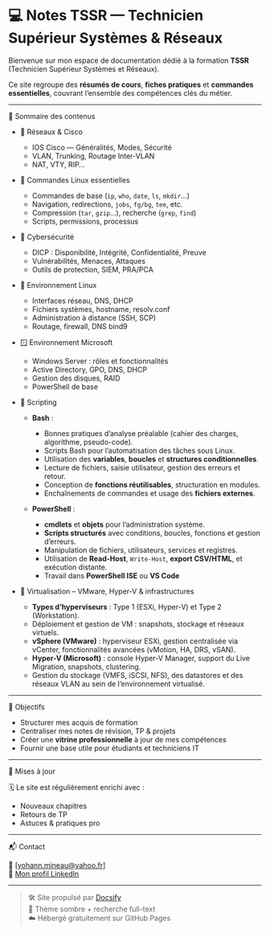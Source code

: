 # 💻 Notes TSSR — Technicien Supérieur Systèmes & Réseaux

Bienvenue sur mon espace de documentation dédié à la formation **TSSR** (Technicien Supérieur Systèmes et Réseaux).

Ce site regroupe des **résumés de cours**, **fiches pratiques** et **commandes essentielles**, couvrant l’ensemble des compétences clés du métier.

---

 🧭 Sommaire des contenus

 - 📡 Réseaux & Cisco
	 - IOS Cisco — Généralités, Modes, Sécurité
	 - VLAN, Trunking, Routage Inter-VLAN
	 - NAT, VTY, RIP…

- 🐧 Commandes Linux essentielles
	- Commandes de base (`ip`, `who`, `date`, `ls`, `mkdir`…)
	- Navigation, redirections, `jobs`, `fg/bg`, `tee`, etc.
	- Compression (`tar`, `gzip`…), recherche (`grep`, `find`)
	- Scripts, permissions, processus

- 🔐 Cybersécurité
	- DICP : Disponibilité, Intégrité, Confidentialité, Preuve
	- Vulnérabilités, Menaces, Attaques
	- Outils de protection, SIEM, PRA/PCA

- 🐧 Environnement Linux
	- Interfaces réseau, DNS, DHCP
	- Fichiers systèmes, hostname, resolv.conf
	- Administration à distance (SSH, SCP)
	- Routage, firewall, DNS bind9

 - 🪟 Environnement Microsoft
	 - Windows Server : rôles et fonctionnalités
	 - Active Directory, GPO, DNS, DHCP
	 - Gestion des disques, RAID
	 - PowerShell de base

- 📜 Scripting
	- **Bash** : 
		- Bonnes pratiques d’analyse préalable (cahier des charges, algorithme, pseudo-code).
		- Scripts Bash pour l’automatisation des tâches sous Linux.
		- Utilisation des **variables**, **boucles** et **structures conditionnelles**.
		- Lecture de fichiers, saisie utilisateur, gestion des erreurs et retour.
		- Conception de **fonctions réutilisables**, structuration en modules.
		- Enchaînements de commandes et usage des **fichiers externes**.

	- **PowerShell** : 
		- **cmdlets** et **objets** pour l’administration système.
		- **Scripts structurés** avec conditions, boucles, fonctions et gestion d’erreurs.
		- Manipulation de fichiers, utilisateurs, services et registres.
		- Utilisation de **Read-Host**, `Write-Host`, **export CSV/HTML**, et exécution distante.
		- Travail dans **PowerShell ISE** ou **VS Code**
		
- 🧱 Virtualisation – VMware, Hyper-V & infrastructures
	- **Types d’hyperviseurs** : Type 1 (ESXi, Hyper-V) et Type 2 (Workstation).
	- Déploiement et gestion de VM : snapshots, stockage et réseaux virtuels.
	- **vSphere (VMware)** : hyperviseur ESXi, gestion centralisée via vCenter, fonctionnalités avancées (vMotion, HA, DRS, vSAN).
	- **Hyper-V (Microsoft)** : console Hyper-V Manager, support du Live Migration, snapshots, clustering.
	- Gestion du stockage (VMFS, iSCSI, NFS), des datastores et des réseaux VLAN au sein de l’environnement virtualisé.

---

🎯 Objectifs

- Structurer mes acquis de formation
- Centraliser mes notes de révision, TP & projets
- Créer une **vitrine professionnelle** à jour de mes compétences
- Fournir une base utile pour étudiants et techniciens IT

---

🔄 Mises à jour

🗓️ Le site est régulièrement enrichi avec :
- Nouveaux chapitres
- Retours de TP
- Astuces & pratiques pro

---

📬 Contact

📧 [yohann.mineau@yahoo.fr]  
💼 [Mon profil LinkedIn](https://www.linkedin.com/in/ymn/)

---

> 🛠️ Site propulsé par [Docsify](https://docsify.js.org)  
> 🎨 Thème sombre + recherche full-text  
> ☁️ Hébergé gratuitement sur GitHub Pages
